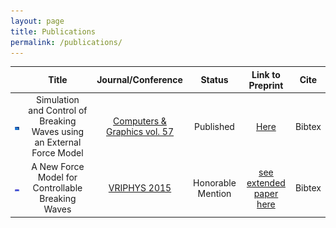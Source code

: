 ```yaml
---
layout: page
title: Publications
permalink: /publications/
---
```


|                                                 | Title                                                                  | Journal/Conference                                                                                 | Status            | Link to Preprint 									  			 | Cite   		    |
| :---------------------------------------------: | :--------------------------------------------------------------------: | :----------------------------------------------------------------------------------------:         | :---------------: | :--------------: 									  			 | :--------------: |
| ![teaser cg](/images/teaser_cg16.png)           | Simulation and Control of Breaking Waves using an External Force Model | [Computers & Graphics vol. 57](http://www.sciencedirect.com/science/article/pii/S0097849316300164) | Published         | [Here](/files/CG_2015_soliton_extended.pdf)         			 | Bibtex			|
| ![teaser vriphys](/images/teaser_vriphys15.png) | A New Force Model for Controllable Breaking Waves                      | [VRIPHYS 2015](http://vriphys2015.sciencesconf.org/)                                               | Honorable Mention | [see extended paper here](/files/CG_2015_soliton_extended.pdf) | Bibtex 			|

